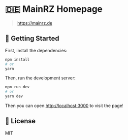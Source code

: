 # 🇩🇪 MainRZ Homepage

> https://mainrz.de

## 🚀 Getting Started

First, install the dependencies:

```bash
npm install
# or
yarn
```

Then, run the development server:

```bash
npm run dev
# or
yarn dev
```

Then you can open [http://localhost:3000](http://localhost:3000) to visit the page!

## 📝 License

MIT
